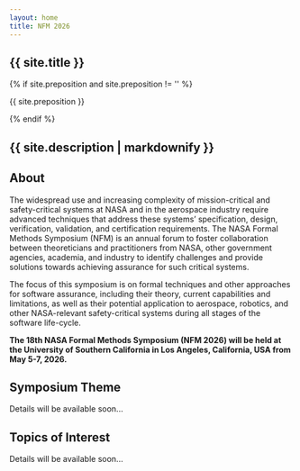 ```yaml
---
layout: home
title: NFM 2026
---
```


<!-- Custom hero just under the navbar -->
<section class="hero">
  <h1>{{ site.title }}</h1>
  {% if site.preposition and site.preposition != '' %}
    <p class="preposition">{{ site.preposition }}</p>
  {% endif %}
  <h1 class="tagline">{{ site.description | markdownify }}</h1>
</section>

## About

The widespread use and increasing complexity of mission-critical and safety-critical systems at NASA and in the aerospace industry require advanced techniques that address these systems’ specification, design, verification, validation, and certification requirements. The NASA Formal Methods Symposium (NFM) is an annual forum to foster collaboration between theoreticians and practitioners from NASA, other government agencies, academia, and industry to identify challenges and provide solutions towards achieving assurance for such critical systems.

The focus of this symposium is on formal techniques and other approaches for software assurance, including their theory, current capabilities and limitations, as well as their potential application to aerospace, robotics, and other NASA-relevant safety-critical systems during all stages of the software life-cycle.

**The 18th NASA Formal Methods Symposium (NFM 2026) will be held at the University of Southern California in Los Angeles, California, USA from May 5-7, 2026.**


## Symposium Theme

Details will be available soon...
 
## Topics of Interest

Details will be available soon...